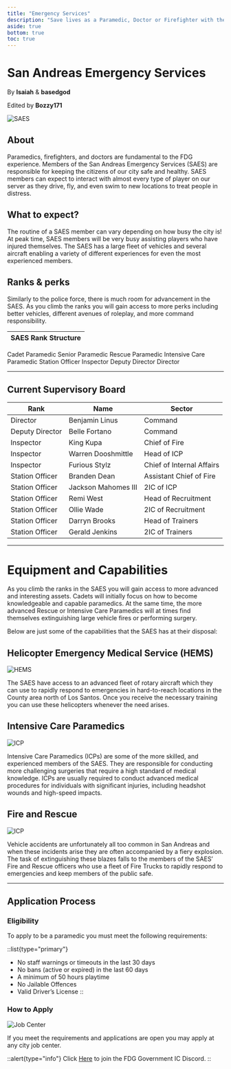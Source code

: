 ```yaml
---
title: "Emergency Services"
description: "Save lives as a Paramedic, Doctor or Firefighter with the San Andreas Emergency Services (SAES). Understand the eligibility requirements and learn how to apply!"
aside: true
bottom: true
toc: true
---
```


# San Andreas Emergency Services

By **Isaiah** & **basedgod**

Edited by **Bozzy171**

![SAES](https://i.imgur.com/96kJgAo.png)

## About

Paramedics, firefighters, and doctors are fundamental to the FDG experience. Members of the San Andreas Emergency Services (SAES) are responsible for keeping the citizens of our city safe and healthy. SAES members can expect to interact with almost every type of player on our server as they drive, fly, and even swim to new locations to treat people in distress.  



## What to expect? 
The routine of a SAES member can vary depending on how busy the city is! At peak time, SAES members will be very busy assisting players who have injured themselves. The SAES has a large fleet of vehicles and several aircraft enabling a variety of different experiences for even the most experienced members. 



## Ranks & perks

Similarly to the police force, there is much room for advancement in the SAES. As you climb the ranks you will gain access to more perks including better vehicles, different avenues of roleplay, and more command responsibility. 

| **SAES Rank Structure** |
|----------|
Cadet
Paramedic
Senior Paramedic
Rescue Paramedic
Intensive Care Paramedic
Station Officer
Inspector
Deputy Director
Director

---


## Current Supervisory Board

| **Rank** | **Name**  | **Sector**  |
|----------|------------------------------|------------------------------|
Director | Benjamin Linus | Command
Deputy Director | Belle Fortano | Command
Inspector | King Kupa | Chief of Fire
Inspector | Warren Dooshmittle | Head of ICP
Inspector | Furious Stylz | Chief of Internal Affairs
Station Officer | Branden Dean | Assistant Chief of Fire
Station Officer | Jackson Mahomes III | 2IC of ICP
Station Officer | Remi West | Head of Recruitment
Station Officer | Ollie Wade | 2IC of Recruitment
Station Officer | Darryn Brooks | Head of Trainers
Station Officer | Gerald Jenkins | 2IC of Trainers


---

# Equipment and Capabilities
As you climb the ranks in the SAES you will gain access to more advanced and interesting assets. Cadets will initially focus on how to become knowledgeable and capable paramedics. At the same time, the more advanced Rescue or Intensive Care Paramedics will at times find themselves extinguishing large vehicle fires or performing surgery.

Below are just some of the capabilities that the SAES has at their disposal:


## Helicopter Emergency Medical Service (HEMS)
![HEMS](https://i.imgur.com/NkkwMeU.png)

The SAES have access to an advanced fleet of rotary aircraft which they can use to rapidly respond to emergencies in hard-to-reach locations in the County area north of Los Santos. Once you receive the necessary training you can use these helicopters whenever the need arises.



## Intensive Care Paramedics
![ICP](https://i.imgur.com/lTbYf8b.png)

Intensive Care Paramedics (ICPs) are some of the more skilled, and experienced members of the SAES. They are responsible for conducting more challenging surgeries that require a high standard of medical knowledge. ICPs are usually required to conduct advanced medical procedures for individuals with significant injuries, including headshot wounds and high-speed impacts. 



## Fire and Rescue
![ICP](https://i.imgur.com/1igiMEa.png)

Vehicle accidents are unfortunately all too common in San Andreas and when these incidents arise they are often accompanied by a fiery explosion. The task of extinguishing these blazes falls to the members of the SAES’ Fire and Rescue officers who use a fleet of Fire Trucks to rapidly respond to emergencies and keep members of the public safe. 

---

## Application Process


### Eligibility
To apply to be a paramedic you must meet the following requirements:

::list{type="primary"}
- No staff warnings or timeouts in the last 30 days
- No bans (active or expired) in the last 60 days
- A minimum of 50 hours playtime
- No Jailable Offences
- Valid Driver’s License
::

### How to Apply
![Job Center](https://i.imgur.com/6TwhlDF.jpg)


If you meet the requirements and applications are open you may apply at any city job center.



::alert{type="info"}
Click [Here](https://discord.com/invite/UMfASun3A4) to join the FDG Government IC Discord.
::
